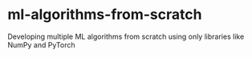 # ml-algorithms-from-scratch
Developing multiple ML algorithms from scratch using only libraries like NumPy and PyTorch

